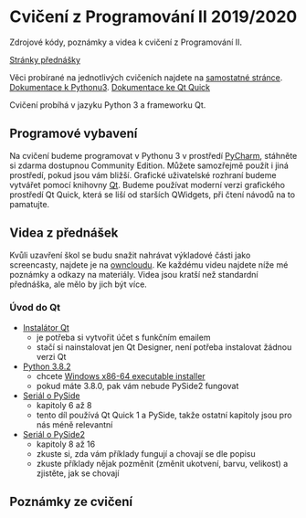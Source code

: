 # Cvičení z Programování II 2019/2020

Zdrojové kódy, poznámky a videa k cvičení z Programování II.

[Stránky přednášky](http://web.natur.cuni.cz/~bayertom/index.php/9-teaching/11-programovani-ii)


Věci probírané na jednotlivých cvičeních najdete na [samostatné stránce](prubeh.md).
[Dokumentace k Pythonu3](https://docs.python.org/3/).
[Dokumentace ke Qt Quick](https://doc.qt.io/qt-5/qtquick-index.html)

Cvičení probíhá v jazyku Python 3 a frameworku Qt.


## Programové vybavení
Na cvičení budeme programovat v Pythonu 3 v prostředí
[PyCharm](https://www.jetbrains.com/pycharm/), stáhněte si zdarma dostupnou
Community Edition. Můžete samozřejmě použít i jiná prostředí, pokud jsou vám
bližší.  Grafické uživatelské rozhraní budeme vytvářet pomocí knihovny
[Qt](https://www.qt.io/). Budeme používat moderní verzi grafického prostředí Qt
Quick, která se liší od starších QWidgets, při čtení návodů na to pamatujte. 

## Videa z přednášek
Kvůli uzavření škol se budu snažit nahrávat výkladové části jako screencasty,
najdete je na [owncloudu](https://owncloud.cesnet.cz/index.php/s/BtA9snLENKXfOpL).
Ke každému videu najdete níže mé poznámky a odkazy na materiály. Videa jsou
kratší než standardní přednáška, ale mělo by jich být více.

### Úvod do Qt
 - [Instalátor Qt](https://www.qt.io/download-qt-installer)
     - je potřeba si vytvořit účet s funkčním emailem
     - stačí si nainstalovat jen Qt Designer, není potřeba instalovat žádnou
       verzi Qt
 - [Python 3.8.2](https://www.python.org/downloads/release/python-382/)
     - chcete [Windows x86-64 executable installer](https://www.python.org/ftp/python/3.8.2/python-3.8.2-amd64.exe)
     - pokud máte 3.8.0, pak vám nebude PySide2 fungovat
 - [Seriál o PySide](https://www.root.cz/clanky/jazyk-qml-qt-modeling-language-a-pyside/)
     - kapitoly 6 až 8
     - tento díl používá Qt Quick 1 a PySide, takže ostatní kapitoly jsou pro
       nás méně relevantní
 - [Seriál o PySide2](https://www.root.cz/clanky/jazyk-qml-qt-modeling-language-a-pyside-2/)
     - kapitoly 8 až 16
     - zkuste si, zda vám příklady fungují a chovají se dle popisu
     - zkuste příklady nějak pozměnit (změnit ukotvení, barvu, velikost) a
       zjistěte, jak se chovají


## Poznámky ze cvičení


